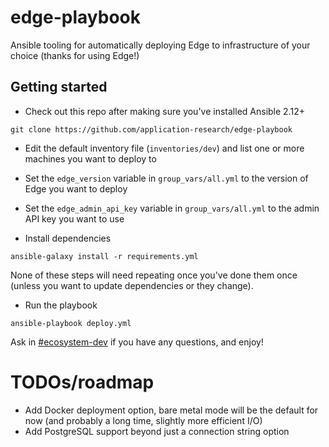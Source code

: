 # edge-playbook
Ansible tooling for automatically deploying Edge to infrastructure of your choice (thanks for using Edge!)

## Getting started

* Check out this repo after making sure you've installed Ansible 2.12+

`git clone https://github.com/application-research/edge-playbook`

* Edit the default inventory file (`inventories/dev`) and list one or more machines you want to deploy to

* Set the `edge_version` variable in `group_vars/all.yml` to the version of Edge you want to deploy

* Set the `edge_admin_api_key` variable in `group_vars/all.yml` to the admin API key you want to use

* Install dependencies

`ansible-galaxy install -r requirements.yml`

None of these steps will need repeating once you've done them once (unless you want to update dependencies or they change).

* Run the playbook

`ansible-playbook deploy.yml`

Ask in [#ecosystem-dev](https://filecoinproject.slack.com/archives/C016APFREQK) if you have any questions, and enjoy!

# TODOs/roadmap
* Add Docker deployment option, bare metal mode will be the default for now (and probably a long time, slightly more efficient I/O)
* Add PostgreSQL support beyond just a connection string option
